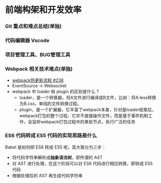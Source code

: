 # 前端构架和开发效率

### Git 重点和难点总结(单独)

### 代码编辑器 Vscode

### 项目管理工具、BUG管理工具

### Webpack 相关技术难点(单独)

- [webpack热更新流程 #238](https://github.com/kaola-fed/blog/issues/238)
- EventSource → Websocket
- webpack 中 loader 和 plugin 的区别是什么？
  - loader，是一个转换器，将A文件进行编译成B文件，比如：将A.less转换为B.css，单纯的文件转换过程。
  - plugin，是一个扩展器，它丰富了webpack本身，针对是loader结束后，webpack打包的整个过程，它并不直接操作文件，而是基于事件机制工作，会监听webpack打包过程中的某些节点，执行广泛的任务

### ES6 代码转成 ES5 代码的实现思路是什么

 Babel 是如何把 ES6 转成 ES5 呢，其大致分为三步：

- 将代码字符串解析成**抽象语法树**，即所谓的 AST
- 对 AST 进行处理，在这个阶段可以对 ES6 代码进行相应转换，即转成 ES5 代码
- 根据处理后的 AST 再生成代码字符串